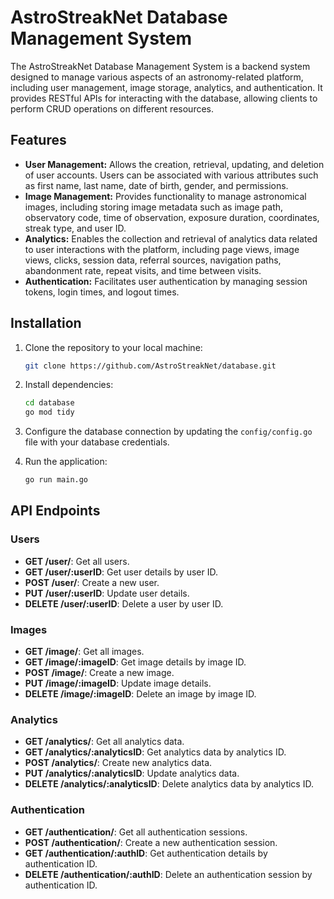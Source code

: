 # AstroStreakNet Database Management System

The AstroStreakNet Database Management System is a backend system designed to manage various aspects of an astronomy-related platform, including user management, image storage, analytics, and authentication. It provides RESTful APIs for interacting with the database, allowing clients to perform CRUD operations on different resources.

## Features

- **User Management:** Allows the creation, retrieval, updating, and deletion of user accounts. Users can be associated with various attributes such as first name, last name, date of birth, gender, and permissions.
- **Image Management:** Provides functionality to manage astronomical images, including storing image metadata such as image path, observatory code, time of observation, exposure duration, coordinates, streak type, and user ID.
- **Analytics:** Enables the collection and retrieval of analytics data related to user interactions with the platform, including page views, image views, clicks, session data, referral sources, navigation paths, abandonment rate, repeat visits, and time between visits.
- **Authentication:** Facilitates user authentication by managing session tokens, login times, and logout times.

## Installation

1. Clone the repository to your local machine:

    ```bash
    git clone https://github.com/AstroStreakNet/database.git
    ```

2. Install dependencies:

    ```bash
    cd database
    go mod tidy
    ```

3. Configure the database connection by updating the `config/config.go` file with your database credentials.

4. Run the application:

    ```bash
    go run main.go
    ```

## API Endpoints
    
### Users

- **GET /user/**: Get all users.
- **GET /user/:userID**: Get user details by user ID.
- **POST /user/**: Create a new user.
- **PUT /user/:userID**: Update user details.
- **DELETE /user/:userID**: Delete a user by user ID.

### Images

- **GET /image/**: Get all images.
- **GET /image/:imageID**: Get image details by image ID.
- **POST /image/**: Create a new image.
- **PUT /image/:imageID**: Update image details.
- **DELETE /image/:imageID**: Delete an image by image ID.

### Analytics

- **GET /analytics/**: Get all analytics data.
- **GET /analytics/:analyticsID**: Get analytics data by analytics ID.
- **POST /analytics/**: Create new analytics data.
- **PUT /analytics/:analyticsID**: Update analytics data.
- **DELETE /analytics/:analyticsID**: Delete analytics data by analytics ID.

### Authentication

- **GET /authentication/**: Get all authentication sessions.
- **POST /authentication/**: Create a new authentication session.
- **GET /authentication/:authID**: Get authentication details by authentication ID.
- **DELETE /authentication/:authID**: Delete an authentication session by authentication ID.

